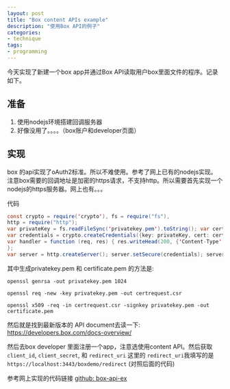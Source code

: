 ```yaml
---
layout: post
title: "Box content APIs example"
description: "使用Box API的例子"
categories: 
- technique
tags:
- programming
---
```




今天实现了新建一个box app并通过Box API读取用户box里面文件的程序。记录如下。

## 准备
1. 使用nodejs环境搭建回调服务器
2. 好像没用了。。。。（box账户和developer页面）

## 实现

box 的api实现了oAuth2标准。所以不难使用。参考了网上已有的nodejs实现。
注意box需要的回调地址是加密的https请求，不支持http。所以需要首先实现一个nodejs的https服务器。网上也有。。。

代码


``` Java
const crypto = require('crypto'), fs = require("fs"),
http = require("http");
var privateKey = fs.readFileSync('privatekey.pem').toString(); var certificate = fs.readFileSync('certificate.pem').toString();
var credentials = crypto.createCredentials({key: privateKey, cert: certificate});
var handler = function (req, res) { res.writeHead(200, {'Content-Type': 'text/plain'}); res.end('Hello World\n');
};
var server = http.createServer(); server.setSecure(credentials); server.addListener("request", handler); server.listen(8000);
```

其中生成privatekey.pem 和 certificate.pem 的方法是:

	openssl genrsa -out privatekey.pem 1024
 
	openssl req -new -key privatekey.pem -out certrequest.csr
 
	openssl x509 -req -in certrequest.csr -signkey privatekey.pem -out certificate.pem
 


然后就是找到最新版本的 API document去读一下: https://developers.box.com/docs-overview/

然后去box developer 里面注册一个app，注意选使用content API。然后获取`client_id`, `client_secret`, 和 `redirect_uri`
这里的 `redirect_uri`我填写的是 `https://localhost:3443/boxdemo/redirect` (对照后面的代码)


参考网上实现的代码链接 [github: box-api-ex](https://github.com/mousepotato/box-api-ex.git)















